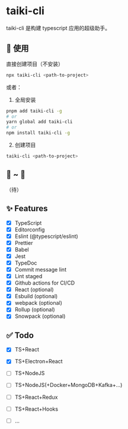 # **taiki-cli**

taiki-cli 是构建 typescript 应用的超级助手。

## 🚀 使用

直接创建项目（不安装）

```sh
npx taiki-cli <path-to-project>
```

或者：

1. 全局安装

```sh
pnpm add taiki-cli -g
# or
yarn global add taiki-cli
# or
npm install taiki-cli -g
```

2. 创建项目

```sh
taiki-cli <path-to-project>
```

## 🌱 ~ 🌳
（待）


## ✨ Features

- [x] TypeScript
- [x] Editorconfig
- [x] Eslint (@typescript/eslint)
- [x] Prettier
- [x] Babel
- [x] Jest
- [x] TypeDoc
- [x] Commit message lint
- [x] Lint staged
- [x] Github actions for CI/CD
- [x] React (optional)
- [x] Esbuild (optional)
- [x] webpack (optional)
- [x] Rollup (optional)
- [x] Snowpack (optional)

## ✅ Todo

- [x] TS+React
- [x] TS+Electron+React
- [ ] TS+NodeJS
- [ ] TS+NodeJS(+Docker+MongoDB+Kafka+...)
- [ ] TS+React+Redux
- [ ] TS+React+Hooks
- [ ] ...

